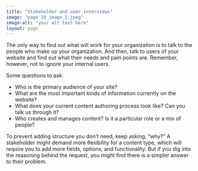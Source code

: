 ```yaml
---
title: "Stakeholder and user interviews"
image: "page_10_image_1.jpeg"
image-alt: "your alt text here"
layout: page
---
```

The only way to find out what will work for your organization is to talk to the people who make up your organization. And then, talk to users of your website and find out what their needs and pain points are. Remember, however, not to ignore your internal users.

Some questions to ask:

- Who is the primary audience of your site?
- What are the most important kinds of information currently on the website?
- What does your current content authoring process look like? Can you talk us through it?
- Who creates and manages content? Is it a particular role or a mix of people?

To prevent adding structure you don’t need, keep asking, “why?” A stakeholder might demand more flexibility for a content type, which will require you to add more fields, options, and functionality. But if you dig into the reasoning behind the request, you might find there is a simpler answer to their problem.
